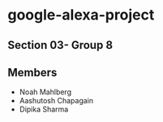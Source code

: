 # google-alexa-project

## Section 03- Group 8

## Members
* Noah Mahlberg
* Aashutosh Chapagain
* Dipika Sharma
